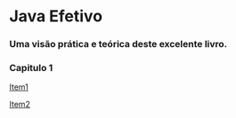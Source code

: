# Java Efetivo
### Uma visão prática e teórica deste excelente livro.

### Capitulo 1

[Item1](chapter-1/item1.md)

[Item2](chapter-1/item2.md)